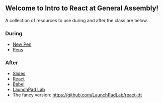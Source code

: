 ## Welcome to Intro to React at General Assembly!

A collection of resources to use during and after the class are below.

### During
* <a href="http://codepen.io/pen/" target="_blank">New Pen</a>
* <a href="http://codepen.io/collection/ANzYYa/" target="_blank">Pens</a>

### After
* [Slides](https://slides.com/dcorwin/ga-intro-to-react-2)
* [React](facebook.github.io/react)
* [Babel](https://babeljs.io/)
* [LaunchPad Lab](launchpadlab.com)
* The fancy version: https://github.com/LaunchPadLab/react-ttt
